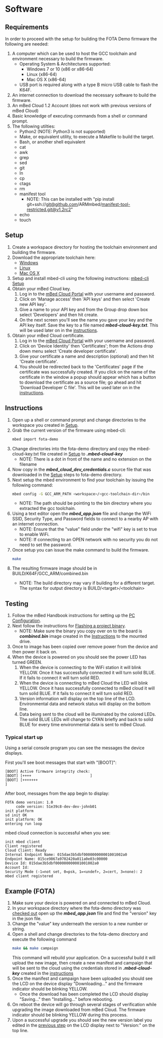 # Software

## Requirements

In order to proceed with the setup for building the FOTA Demo firmware the following are needed:

1. A computer which can be used to host the GCC toolchain and environment necessary to build the firmware.
    * Operating System & Architectures supported:
      * Windows 7 or 10 (x86 or x86-64)
      * Linux (x86-64)
      * Mac OS X (x86-64)
    * USB port is required along with a type B micro USB cable to flash the K64F.
1. An internet connection to download the necessary software to build the firmware.
1. An mBed Cloud 1.2 Account (does not work with previous versions of mBed Cloud)
1. Basic knowledge of executing commands from a shell or command prompt.
1. The following utilties:
    * Python2 (NOTE: Python3 is not supported)
    * Make, or equivalent utility, to execute a Makefile to build the target.
    * Bash, or another shell equivalent
    * cat
    * awk
    * grep
    * sed
    * git
    * ln
    * cp
    * ctags
    * rm
    * manifest tool
        * NOTE: This can be installed with "pip install git+ssh://git@github.com/ARMmbed/manifest-tool-restricted.git@v1.2rc2"
    * echo
    * touch

## Setup

1. <a id="setup-workspace"/>Create a workspace directory for hosting the toolchain environment and building the firmware.
1. <a id="setup-toolchain"/>Download the appropriate toolchain here:
    * [Windows](https://armkeil.blob.core.windows.net/developer/Files/downloads/gnu-rm/6-2017q2/gcc-am-none-eabi-6-2017-q2-update-win32-sha2.exe)
    * [Linux](https://armkeil.blob.core.windows.net/developer/Files/downloads/gnu-rm/6-2017q2/gcc-arm-none-eabi-6-2017-q2-update-linux.tar.bz2)
    * [Mac OS X](https://armkeil.blob.core.windows.net/developer/Files/downloads/gnu-rm/6-2017q2/gcc-arm-none-eabi-6-2017-q2-update-mac.tar.bz2)
1. <a id="setup-mbed-cli"/>Setup and install mbed-cli using the following instructions: [mbed-cli Setup](https://github.com/ARMmbed/mbed-cli#installing-mbed-cli)
1. <a id="setup-cloud-key"/>Obtain your mBed Cloud key.
    1. Log in to the [mBed Cloud Portal](https://portal.us-east-1.mbedcloud.com/login) with your username and password.
    1. Click on 'Manage access' then 'API keys' and then  select 'Create new API key'.
    1. Give a name to your API key and from the Group drop down box select 'Developers' and then hit create.
    1. On the next screen you'll see the name you gave your key and the API key itself. Save the key to a file named ***mbed-cloud-key.txt***. This will be used later on in the [instructions](#ins-cloud-key).
1. <a id="setup-cloud-cert"/>Obtain your mBed Cloud certificate.
    1. Log in to the [mBed Cloud Portal](https://portal.us-east-1.mbedcloud.com/login) with your username and password.
    1. Click on 'Device Identity' then 'Certificates'; from the Actions drop down menu select 'Create developer certificate'.
    1. Give your certificate a name and description (optional) and then hit 'Create certificate'.
    1. You should be redirected back to the 'Certificates' page if the certificate was successfully created. If you click on the name of the certificate in the window a popup should appear which has a button to download the certificate as a source file; go ahead and hit 'Download Developer C file'. This will be used later on in the [instructions](#ins-cloud-cert).

## Instructions

1. Open up a shell or command prompt and change directories to the workspace you created in [Setup](#setup-workspace).
1. <a id="ins-import-fota"/>Grab the current version of the firmware using mbed-cli:
    ``` bash
    mbed import fota-demo
    ```
1. <a id="ins-cloud-key"/>Change directories into the fota-demo directory and copy the mbed-cloud-key.txt file created in [Setup](#setup-cloud-key) to ***.mbed-cloud-key***
    * NOTE: There is a dot in front of the name and no extension on the filename
1. <a id="ins-cloud-cert"/>Now copy in the ***mbed_cloud_dev_credentials.c*** source file that was downloaded in the [Setup](#setup-cloud-cert) steps to fota-demo directory.
1. Next setup the mbed environment to find your toolchain by issuing the following command:
   ```bash
   mbed config -G GCC_ARM_PATH <workspace>/<gcc-toolchain-dir>/bin
   ```
    * NOTE: The path should be pointing to the bin directory where you extracted the gcc toolchain.
1. Using a text editor open the ***mbed_app.json*** file and change the WiFi SSID, Security Type, and Password fields to connect to a nearby AP with an internet connection.
    * NOTE: Ensure that the "value" field under the "wifi" key is set to true to enable WiFi.
    * NOTE: If connecting to an OPEN network with no security you do not need to set the password.
1. Once setup you can issue the make command to build the firmware.
   ```bash
   make
   ```
1. <a id="ins-fw-loc"/>The resulting firmware image should be in BUILD/K64F/GCC_ARM/combined.bin
    * NOTE: The build directory may vary if building for a different target. The syntax for output directory is BUILD/\<target>/\<toolchain>

## Testing

1. Follow the mBed Handbook instructions for setting up the [PC Configuration](https://developer.mbed.org/platforms/FRDM-K64F/#pc-configuration).
1. Next follow the instructions for [Flashing a project binary](https://developer.mbed.org/platforms/FRDM-K64F/#flash-a-project-binary).
    * NOTE: Make sure the binary you copy over on to the board is ***combined.bin*** image created in the [Instructions](#ins-fw-loc) to the mounted drive.
1. Once to image has been copied over remove power from the device and then power it back on.
1. When the device is powered on you should see the power LED has turned GREEN.
    1. When the device is connecting to the WiFi station it will blink YELLOW. Once it has successfully connected it will turn solid BLUE. If it fails to connect it will turn solid RED.
    1. When the device is connecting to mBed Cloud the LED will blink YELLOW. Once it hass successfully connected to mBed cloud it will turn solid BLUE. If it fails to connect it will turn solid RED.
    1. Version information will display on the top line of the LCD. Environmental data and network status will display on the bottom line.
    1. Data being sent to the cloud will be illuminated by the colored LEDs. The solid BLUE LEDs will change to CYAN briefly and back to solid BLUE for every time environmental data is sent to mBed Cloud.

### Typical start up

Using a serial console program you can see the messages the device displays.

First you'll see boot messages that start with "[BOOT]":

```
[BOOT] Active firmware integrity check:
[BOOT] [++++                           ]
[BOOT] [+++++++                                                               ]
```

After boot, messages from the app begin to display:

```
FOTA demo version: 1.0
     code version: 51e39c8-dev-dev-johnb01
init platform
sd init OK
init platform: OK
entering run loop
```

mbed cloud connection is successful when you see:

```
init mbed client
Client registered
Cloud Client: Ready
Internal Endpoint Name: 015dae3b5dbf000000000001001002a0
Endpoint Name: 015ce9867a9702420a011a0e03c00000
Device Id: 015dae3b5dbf000000000001001002a0
Account Id:
Security Mode (-1=not set, 0=psk, 1=<undef>, 2=cert, 3=none): 2
mbed client registered
```

## Example (FOTA)

1. Make sure your device is powered on and connected to mBed Cloud.
1. <a id="example-edit-version"/>In your workspace directory where the fota-demo directory was [checked out](#ins-import-fota) open up the ***mbed_app.json*** file and find the "version" key in the json file.
1. Change the "value" key underneath the version to a new number or string.
1. Open a shell and change directories to the fota-demo directory and execute the following command
    ```bash
    make && make campaign
    ```
    This command will rebuild your application. On a successful build it will upload the new image, then create a new manifest and campaign that will be sent to the cloud using the credentials stored in ***.mbed-cloud-key*** created in the [instructions](#setup-cloud-key)
1. Once the manifest and campaign have been uploaded you should see the LCD on the device display "Downloading..." and the firmware indicator should be blinking YELLOW.
    * Once the download has been completed the LCD should display "Saving..." then "Installing..." before rebooting.
1. On reboot the device will go through several stages of verification while upgrading the image downloaded from mBed Cloud. The firmware indicator should be blinking YELLOW during this process.
1. Upon a successful upgrade you should see the new version label you edited in the [previous step](#example-edit-version) on the LCD display next to "Version:" on the top line.
